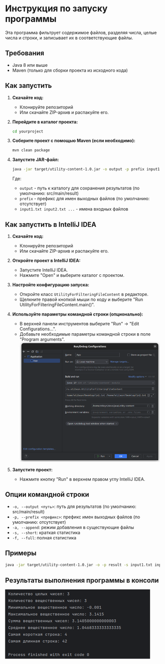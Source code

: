 # Инструкция по запуску программы

Эта программа фильтрует содержимое файлов, разделяя числа, целые числа и строки, и записывает их в соответствующие файлы.

## Требования

- Java 8 или выше
- Maven (только для сборки проекта из исходного кода)

## Как запустить

1. **Скачайте код:**
    - Клонируйте репозиторий
    - Или скачайте ZIP-архив и распакуйте его.

2. **Перейдите в каталог проекта:**
    ```bash
    cd yourproject
    ```

3. **Соберите проект с помощью Maven (если необходимо):**
    ```bash
    mvn clean package
    ```

4. **Запустите JAR-файл:**
    ```bash
    java -jar target/utility-content-1.0.jar -o output -p prefix input1.txt input2.txt ...
    ```
   Где:
    - `output` - путь к каталогу для сохранения результатов (по умолчанию: src/main/result)
    - `prefix` - префикс для имен выходных файлов (по умолчанию: отсутствует)
    - `input1.txt input2.txt ...` - имена входных файлов

## Как запустить в IntelliJ IDEA

1. **Скачайте код:**
   - Клонируйте репозиторий
   - Или скачайте ZIP-архив и распакуйте его.

2. **Откройте проект в IntelliJ IDEA:**
   - Запустите IntelliJ IDEA.
   - Нажмите "Open" и выберите каталог с проектом.

3. **Настройте конфигурацию запуска:**
   - Откройте класс `UtilityForFilteringFileContent` в редакторе.
   - Щелкните правой кнопкой мыши по коду и выберите "Run UtilityForFilteringFileContent.main()".

4. **Используйте параметры командной строки (опционально):**
   - В верхней панели инструментов выберите "Run" -> "Edit Configurations...".
   - Добавьте необходимые параметры командной строки в поле "Program arguments".
   ![Пример изображения](img/Screenshot%20from%202024-02-12%2020-27-04.png)

5. **Запустите проект:**
   - Нажмите кнопку "Run" в верхнем правом углу IntelliJ IDEA.

## Опции командной строки

- `-o, --output <путь>`: путь для результатов (по умолчанию: src/main/result)
- `-p, --prefix <префикс>`: префикс имен выходных файлов (по умолчанию: отсутствует)
- `-a, --append`: режим добавления в существующие файлы
- `-s, --short`: краткая статистика
- `-f, --full`: полная статистика

## Примеры

```bash
java -jar target/utility-content-1.0.jar -o -p result -s input1.txt input2.txt
```

## Результаты выполнения программы в консоли

![Пример изображения](img/Screenshot%20from%202024-02-12%2020-39-55.png)
